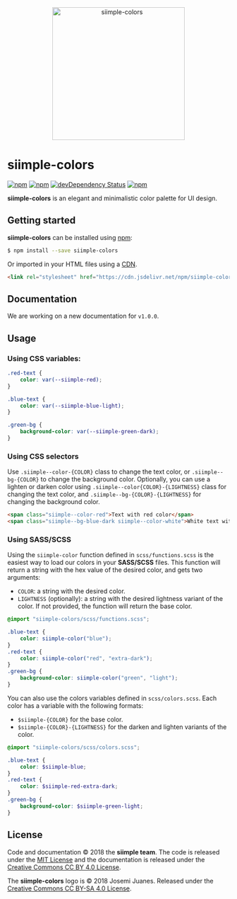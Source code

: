 <div align="center">
  <img height="300px" src="https://rawgit.com/siimple/siimple-colors/develop/media/logo.png" alt="siimple-colors">
</div>

# siimple-colors

[![npm](https://img.shields.io/npm/v/siimple-colors.svg?style=flat-square)](https://www.npmjs.com/package/siimple-colors)
[![npm](https://img.shields.io/npm/dt/siimple-colors.svg?style=flat-square)](https://www.npmjs.com/package/siimple-colors)
[![devDependency Status](https://david-dm.org/siimple/siimple-colors/dev-status.svg?style=flat-square)](https://david-dm.org/siimple/siimple-colors#info=devDependencies)
[![npm](https://img.shields.io/npm/l/siimple-colors.svg?style=flat-square)](https://github.com/siimpl/siimple-colors)

**siimple-colors** is an elegant and minimalistic color palette for UI design.


## Getting started

**siimple-colors** can be installed using [npm](https://www.npmjs.com/package/siimple-colors):

```bash
$ npm install --save siimple-colors
```

Or imported in your HTML files using a [CDN](https://www.jsdelivr.com/package/npm/siimple-colors).

```html
<link rel="stylesheet" href="https://cdn.jsdelivr.net/npm/siimple-colors@1.0.0/dist/siimple-colors.min.css">
```

## Documentation 

We are working on a new documentation for `v1.0.0`.

## Usage 

### Using CSS variables: 

```css 
.red-text {
    color: var(--siimple-red);
}

.blue-text {
    color: var(--siimple-blue-light);
}

.green-bg {
    background-color: var(--siimple-green-dark);
}
```

### Using CSS selectors

Use `.siimple--color-{COLOR}` class to change the text color, or `.siimple--bg-{COLOR}` to change the background color. Optionally, you can use a lighten or darken color using `.siimple--color{COLOR}-{LIGHTNESS}` class for changing the text color, and `.siimple--bg-{COLOR}-{LIGHTNESS}` for changing the background color.

```html 
<span class="siimple--color-red">Text with red color</span>
<span class="siimple--bg-blue-dark siimple--color-white">White text with dark blue color</span>
```

### Using SASS/SCSS 

Using the `siimple-color` function defined in `scss/functions.scss` is the easiest way to load our colors in your **SASS/SCSS** files. This function will return a string with the hex value of the desired color, and gets two arguments:

- `COLOR`: a string with the desired color.
- `LIGHTNESS` (optionally): a string with the desired lightness variant of the color. If not provided, the function will return the base color.

```scss
@import "siimple-colors/scss/functions.scss";

.blue-text {
    color: siimple-color("blue");
}
.red-text {
    color: siimple-color("red", "extra-dark");
}
.green-bg {
    background-color: siimple-color("green", "light");
}
```

You can also use the colors variables defined in `scss/colors.scss`. Each color has a variable with the following formats: 
- `$siimple-{COLOR}` for the base color. 
- `$siimple-{COLOR}-{LIGHTNESS}` for the darken and lighten variants of the color. 

```scss
@import "siimple-colors/scss/colors.scss";

.blue-text {
    color: $siimple-blue;
}
.red-text {
    color: $siimple-red-extra-dark;
}
.green-bg {
    background-color: $siimple-green-light;
}
```

## License

Code and documentation &copy; 2018 the **siimple team**. The code is released under the [MIT License](./LICENSE) and the documentation is released under the [Creative Commons CC BY 4.0 License](https://creativecommons.org/licenses/by/4.0/).

The **siimple-colors** logo is &copy; 2018 Josemi Juanes. Released under the [Creative Commons CC BY-SA 4.0 License](https://creativecommons.org/licenses/by-sa/4.0/).

